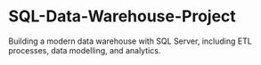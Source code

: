 # SQL-Data-Warehouse-Project
Building a modern data warehouse with SQL Server, including ETL processes, data modelling, and analytics. 
